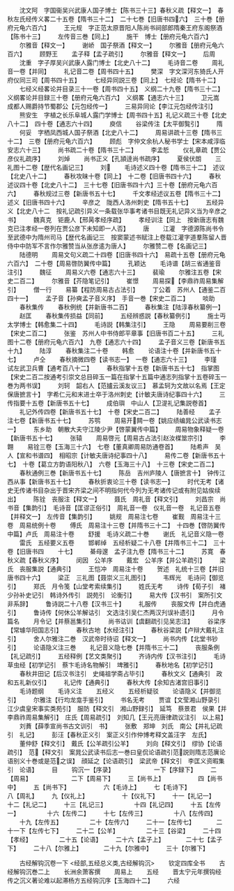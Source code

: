 <!-- { "loadSidebar": true } -->
　　沈文阿　字国衞吴兴武康人国子博士【陈书三十三】春秋义疏【释文一】　春秋左氏经传义畧二十五卷【隋书三十二】　二十七巻【旧唐书四六】　三十巻【册府元龟六百六】
　　王元规　字正范太原晋阳人陈尚书祠部郎隋秦王府东阁祭酒【陈书十三】
　　左传音三巻【同上】
　　施干　博士【册府元龟六百六】
　　尔雅音【释文一】
　　谢峤　国子祭酒【释文一】
　　尔雅音【册府元龟六百六】
　　顾野王
　　孟子释【孟子疏引】
　　尔雅音【释文一】
　　后周
　　沈重　字子厚吴兴武康人露门博士【北史八十二】
　　毛诗音二卷
　　周礼音一卷【并同】
　　礼记音二卷【周书四十五】
　　樊深　字文深河东猗氏人开府仪同三司【周书四十五】
　　七经异同説三卷【同上】　七经论【隋书十二】
　　七经义经畧论并目录三十一卷【周书四十五】　义纲二十九卷【隋书三十二】　义纲畧论并目録三十卷【册府元龟六百六】　义纲畧【通志六十三】
　　卫元嵩　成都人赐爵持节蜀郡公【元包经传一】
　　三易异同论【李江元包经传注引】
　　熊安生　字植之长乐阜城人露门学博士【周书四十五】礼记义疏三十卷【北史八十二】　四十卷【通志六十四】
　　庾信
　　谷梁传注【太平御覧引】
　　隋
　　何妥　字栖凤西城人国子祭酒【北史八十二】
　　周易讲疏十三卷【隋书三十二】　三卷【册府元龟六百六】
　　顾彪　字仲文余杭人秘书学士【宋本咸淳临安志六十三】
　　尚书疏二十卷【隋书三十二】
　　李孟悊
　　仪礼章疏【贾公彦仪礼疏序】
　　刘焯
　　尚书正义【孔頴逹尚书疏序】
　　夏侯伏朗
　　三礼图十二卷【歴代名画记三】
　　刘
　　毛诗述义四十卷【隋书三十二】　述议【北史八十二】
　　春秋攻昧十卷【同上】　十二卷【旧唐书四十六】
　　春秋述议四十卷【北史八十二】　三十七卷【旧唐书四十六】三十卷【册府元龟六百六】
　　春秋规过三卷【新唐书五十七】
　　千文孝经述议五卷【隋书三十二】　述义【旧唐书四十六】
　　辛彦之　陇西人洛州刺史【隋书五十七】
　　五经异义【北史八十二　按礼记疏引异义一条载张华事考诸书目既无礼记异义当为辛彦之书】
　　魏真克　钜鹿人【邢昺孝经序疏】
　　孝经训注【同上　按新唐志有魏克已注孝经一卷列在贾公彦下未知即一人否】
　　唐
　　江灌　字德源陈尚书令至武德中为隋州司马【歴代名画记三　按窦蒙述书赋注上卷载江灌字道羣陈留人晋侍中中防军不言作尔雅赞当从张彦逺为唐人】
　　尔雅赞二卷【名画记三】
　　陆德明
　　周易文句义疏二十四卷【旧唐书四十六】　易疏十五卷【册府元龟六百六】　二十卷【周易啓防翼传中篇】
　　孔颖达
　　毛诗谱【胡三省通鉴音注引】
　　魏征
　　周易义六卷【通志六十三】
　　裴瑜
　　尔雅注五卷【宋史二百二】
　　尔雅音【芥隐笔记引】
　　崔憬
　　周易探【李鼎祚周易集解引】
　　僧一行
　　易纂【程防周易古占法引】
　　丁公着　苏州人【通鉴二百四十一】
　　孟子音【孙奭孟子音义序】　手音一巻【宋史二百二】
　　啖助
　　春秋集传
　　春秋例统【并新唐书二百】
　　春秋集注【陆淳春秋纂例一】
　　赵匡
　　春秋集传损益【同前】
　　五经辨惑説【春秋纂例引】
　　施士丏　太学博士【韩愈集二十四】
　　毛诗説【韩集注引】
　　王隐
　　周易要削三卷【宋史二百二】
　　张鉴　苏州人中书侍郎平章事【旧唐书百二十五】
　　三礼图十二卷【册府元龟六百六】　九卷【通志六十四】
　　孟子音义三卷【新唐书五十九】
　　陆淳
　　春秋集注二十卷
　　韩愈
　　论语注十卷【并新唐书五十七】
　　卢仝
　　春秋摘微四卷【读书志一】　一卷【通志六十三】
　　李瑾　试左武卫兵曹【通考百八十二】
　　春秋指掌十五卷【新唐书五十七】　指掌图【宋史二百二按通考引崇文总目碎玉一篇在指掌十五篇中通志列指掌十五卷碎玉一巻为两书误】
　　刘轲　韶右人【范攎云溪友议三】　慕孟轲为文故以名焉【王定保唐摭言十】　字希仁元和末进士卒于洛州刺史【计敏夫唐诗纪事四十六】
　　三传指要十五卷【新唐书五十七】
　　成伯璵　中山人【卫湜礼记集説卷首】
　　礼记外传四卷【新唐书五十七】　十卷【宋史二百二】
　　陆善经
　　孟子注七卷【新唐书五十七】
　　苏鹗
　　周易开闗一卷【姚应绩编晁公武读书志一】
　　东乡助　朝散大夫守江陵少尹【啓蒙翼传中篇】
　　周易物象释疑一卷【新唐书五十七】
　　张辕
　　周易啓元【周易古占法引赵汝楳筮宗引】
　　李翺
　　易铨三卷【玉海三十六】　七卷【董真卿周易防通卷首】
　　陆希声　吴人【宣和书谱四】　相昭宗【计敏夫唐诗纪事四十八】
　　易传二卷【新唐书五十七】　十卷【葛立方韵语阳秋八】　六卷【玉海三十八】　十三卷【宋史二百二】
　　春秋通例三巻【新唐书五十七】
　　陈岳　吉州庐陵人【唐摭言十】　钟传江西从事【新唐书五十七】
　　春秋折衷论三十卷【读书志一】
　　时代无考【诸史无传诸书目杂出于晋宋齐梁之间不明指何代今列为无考诸传记或有附见姑俟续出】
　　陈铨　丧服注【释文一】
　　聂氏　周礼音【释文引】
　　刘昌宗　尚书音【集韵引】　毛诗音【匡谬正俗引】　周礼音一卷　仪礼音一卷　礼记音五卷【并释文一】　左传音【集韵引】
　　姚规　周易注七卷
　　崔觐　周易注十三卷　周易统例十卷
　　傅氏　周易注十三卷【并隋书三十二】　十四巻【啓防翼传中篇】卢氏　周易注十卷
　　舒援　毛诗义疏二十巻
　　谢氏　礼记音义隐一卷
　　雷氏　五经要义五卷
　　邯郸绰　五经析疑二十八卷【并隋书三十二】　三十卷【旧唐书四
　　十七】
　　綦母邃　孟子注九卷【隋书三十二】
　　苏寛　春秋义疏【春秋义序】
　　闵因　公羊序
　　戴宏　公羊序【并公羊疏引】
　　梁氏　丧服集説【通典引】
　　王恺冲　周易注十卷
　　贺述　礼统十三卷【并旧唐书四十六】
　　梁正　三礼图【聂崇义三礼图引】
　　韦辉光　毛诗问【御览引】
　　郑氏　月令笺【山堂考索续集引】
　　姓氏无考
　　诗传【荀子引　褚少孙补史记引　韩诗外传引　説苑引　论衡引】
　　易大传【汉书引　案所引文非系辞】
　　鲁诗説二十八卷【汉书三十】
　　礼服传
　　丧服文传【并白虎通引】
　　鲁诗传【何休公羊解诂引　文选注引吴仁杰两汉刋误补遗引】
　　月令篇名
　　月令记【并蔡邕集引】
　　尚书诂训【虞翻疏引见吴志注】
　　谷梁序【常璩华阳国志引】
　　春秋古地【水经注引】
　　春秋谷梁説【卢辩大戴礼注引】
　　舍人尔雅注二巻　汉武帝时待诏【释文一】
　　尚书内传【北堂书钞引】
　　论语隐义注三巻
　　礼记音义隐七巻【并隋书三十二】
　　丧服条例【礼记疏引】
　　五经释例【艺文类聚引】
　　齐诗内传【汉书注引】
　　毛诗草虫经【初学记引　蔡卞毛诗名物解引　埤雅引】
　　春秋地名【初学记引】
　　春秋井田记【后汉书注引　史绳祖学斋占毕引】
　　春秋文义【通典引　政和五礼新仪引】
　　礼记传【通典引】
　　春秋大传【余知古渚宫旧事引】
　　毛诗题纲
　　毛诗义注
　　五经义
　　五经析疑驳
　　论语隐义【并御览引】
　　尔雅注【行均龙龛手鉴引】
　　书名无考
　　贾谊【文莹湘山野录引　江少虞皇宋事实类苑引】　服防【释文引　湘山野録引】　延笃　蔡景君　侯果【并李鼎祚周易集解引】　庄氏【周易疏引】　刘知几【王元亮唐律疏议注引　以上易】
　　刘蕡【薛季宣尚书古文训引　书】
　　张敷　郑坤　刘氏　南公【并礼记疏引　礼记】
　　彭汪【春秋正义引　案正义引作仲博考释文盖汪字　左氏】
　　董仲舒【释文引】　戴氏【公羊疏引公羊】
　　刘向【释文引】　缪协【论语疏引】　范【释文引　案晁公武读书后志一巻曰皇侃论语疏引范説则隋志范廙论语别义十巻或是范之误】　顔延之【论语疏引】　梁武帝【释文引　李匡义资暇集引　论语】
　　目
　　钩沉一【序录】　　　　　　　一下【序録下】
　　二【周易】　　　　　　　二下【周易下】
　　三【尚书上】　　　　　　四【尚书中】
　　五【尚书下】　　　　　　六【毛诗上】
　　七【毛诗下】　　　　　　八【周礼】
　　九【仪礼上】　　　　　　十【仪礼下】
　　十一【礼记一】　　　　　十二【礼记二】
　　十三【礼记三】　　　　　十四【礼记四】
　　十五【左传一】　　　　　十六【左传二】
　　十七【左传三】　　　　　十八【左传四】
　　十九【左传五】　　　　　二十【左传六】
　　二十一【左传七】　　　　二十一下【左传七下】
　　二十二【公羊】　　　　　二十三【谷梁】
　　二十四【孝经】　　　　　二十五【论语】
　　二十六【孟子上】　　　　二十七【孟子下】
　　二十八【尔雅上】　　　　二十九【尔雅中】
　　三十【尔雅下】











　　古经解钩沉卷一下
<经部,五经总义类,古经解钩沉>
　　钦定四库全书
　　古经解钩沉巻二上
　　长洲余萧客撰
　　周易上
　　五经
　　晋太宁元年撰钩经传之沉义著论难以起滞杨方五经钩沉序【玉海四十二】
　　六经
